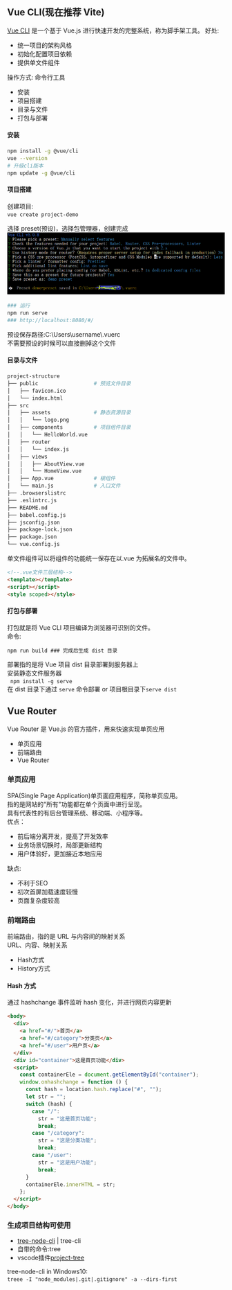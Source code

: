 ## Vue CLI(现在推荐 Vite)

[Vue CLI](https://cli.vuejs.org/zh/) 是一个基于 Vue.js 进行快速开发的完整系统，称为脚手架工具。
好处:

<ul>
<li>统一项目的架构风格</li>
<li>初始化配置项目依赖</li>
<li>提供单文件组件</li>
</ul>

操作方式: 命令行工具

<ul>
<li>安装</li>
<li>项目搭建</li>
<li>目录与文件</li>
<li>打包与部署</li>
</ul>

#### 安装

```sh
npm install -g @vue/cli
vue --version
# 升级cli版本
npm update -g @vue/cli
```

#### 项目搭建

创建项目:<br/>
`vue create project-demo`

选择 preset(预设)，选择包管理器，创建完成
![vue preset demo](img/vue-cli-preset.png)

```sh
### 运行
npm run serve
### http://localhost:8080/#/
```

预设保存路径:C:\Users\username\\.vuerc<br/>
不需要预设的时候可以直接删掉这个文件

#### 目录与文件

```bash
project-structure
├── public                  # 预览文件目录
│   ├── favicon.ico
│   └── index.html
├── src
│   ├── assets              # 静态资源目录
│   │   └── logo.png
│   ├── components          # 项目组件目录
│   │   └── HelloWorld.vue
│   ├── router
│   │   └── index.js
│   ├── views
│   │   ├── AboutView.vue
│   │   └── HomeView.vue
│   ├── App.vue             # 根组件
│   └── main.js             # 入口文件
├── .browserslistrc
├── .eslintrc.js
├── README.md
├── babel.config.js
├── jsconfig.json
├── package-lock.json
├── package.json
└── vue.config.js
```

单文件组件可以将组件的功能统一保存在以.vue 为拓展名的文件中。

```html
<!--.vue文件三层结构-->
<template></template>
<script></script>
<style scoped></style>
```

#### 打包与部署

打包就是将 Vue CLI 项目编译为浏览器可识别的文件。<br/>
命令:

`npm run build ### 完成后生成 dist 目录`

部署指的是将 Vue 项目 dist 目录部署到服务器上<br/>
安装静态文件服务器<br>
` npm install -g serve`<br/>
在 dist 目录下通过 `serve` 命令部署 or 项目根目录下`serve dist`

## Vue Router

Vue Router 是 Vue.js 的官方插件，用来快速实现单页应用

<ul>
<li>单页应用</li>
<li>前端路由</li>
<li>Vue Router</li>
</ul>

### 单页应用

SPA(Single Page Application)单页面应用程序，简称单页应用。<br/>
指的是网站的"所有"功能都在单个页面中进行呈现。<br/>
具有代表性的有后台管理系统、移动端、小程序等。<br/>
优点：

<ul>
<li>前后端分离开发，提高了开发效率</li>
<li>业务场景切换时，局部更新结构</li>
<li>用户体验好，更加接近本地应用</li>
</ul>

缺点:

<ul>
<li>不利于SEO</li>
<li>初次首屏加载速度较慢</li>
<li>页面复杂度较高</li>
</ul>

### 前端路由

前端路由，指的是 URL 与内容间的映射关系<br/>
URL、内容、映射关系

<ul>
<li>Hash方式</li>
<li>History方式</li>
</ul>

#### Hash 方式

通过 hashchange 事件监听 hash 变化，并进行网页内容更新

```html
<body>
  <div>
    <a href="#/">首页</a>
    <a href="#/category">分类页</a>
    <a href="#/user">用户页</a>
  </div>
  <div id="container">这是首页功能</div>
  <script>
    const containerEle = document.getElementById("container");
    window.onhashchange = function () {
      const hash = location.hash.replace("#", "");
      let str = "";
      switch (hash) {
        case "/":
          str = "这是首页功能";
          break;
        case "/category":
          str = "这是分类功能";
          break;
        case "/user":
          str = "这是用户功能";
          break;
      }
      containerEle.innerHTML = str;
    };
  </script>
</body>
```

### 生成项目结构可使用

<ul>
<li><a href="https://www.npmjs.com/package/tree-node-cli">tree-node-cli</a> | tree-cli</li>
<li>自带的命令:tree</li>
<li>vscode插件<a href="https://blog.csdn.net/H_jrqn/article/details/129180523">project-tree</a></li>
</ul>

tree-node-cli in Windows10:<br/>
`treee -I "node_modules|.git|.gitignore" -a --dirs-first`
